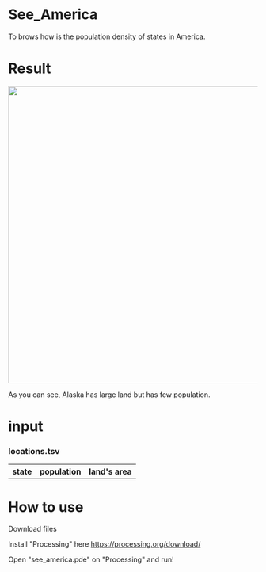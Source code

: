 # See_America
To brows how is the population density of states in America.

# Result
<img src="https://github.com/shutokawabata0723/See_America/blob/master/America.png" width="600px">

As you can see, Alaska has large land but has few population.

# input 
### locations.tsv
<table>
  <th>state<th>population<th>land's area
</table>

# How to use
Download files

Install "Processing" here https://processing.org/download/

Open "see_america.pde" on "Processing" and run!



